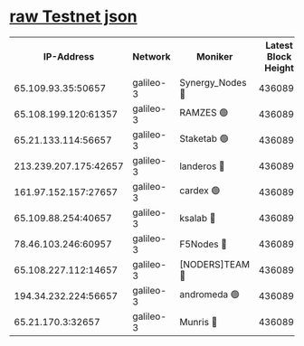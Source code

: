 [raw Testnet json](https://rpc-check.androt.stavr.tech/androt/rpcandrot_result.json)
=

<table><tr><th>IP-Address</th><th>Network</th><th>Moniker</th><th>Latest Block Height</th><th>Earliest Block Height</th><th>Catching Up</th><th>Tx Index</th><th>Voting Power</th><th>Scan Time</th></tr><tr><td>65.109.93.35:50657</td><td>galileo-3</td><td>Synergy_Nodes 🔴</td><td>4360897</td><td>0</td><td>False</td><td>on</td><td>960604</td><td>2023-12-24T13:31:36.239302037UTC</td></tr><tr><td>65.108.199.120:61357</td><td>galileo-3</td><td>RAMZES 🟢</td><td>4360895</td><td>1</td><td>False</td><td>on</td><td>0</td><td>2023-12-24T13:31:22.926475080UTC</td></tr><tr><td>65.21.133.114:56657</td><td>galileo-3</td><td>Staketab 🟢</td><td>4360897</td><td>90001</td><td>False</td><td>on</td><td>0</td><td>2023-12-24T13:31:37.182278232UTC</td></tr><tr><td>213.239.207.175:42657</td><td>galileo-3</td><td>landeros 🔴</td><td>4360894</td><td>2642001</td><td>False</td><td>on</td><td>73</td><td>2023-12-24T13:31:08.681190905UTC</td></tr><tr><td>161.97.152.157:27657</td><td>galileo-3</td><td>cardex 🟢</td><td>4360897</td><td>2945323</td><td>False</td><td>on</td><td>0</td><td>2023-12-24T13:31:36.568758185UTC</td></tr><tr><td>65.109.88.254:40657</td><td>galileo-3</td><td>ksalab 🔴</td><td>4360895</td><td>3000356</td><td>False</td><td>on</td><td>31614</td><td>2023-12-24T13:31:18.440441403UTC</td></tr><tr><td>78.46.103.246:60957</td><td>galileo-3</td><td>F5Nodes 🔴</td><td>4360897</td><td>3057001</td><td>False</td><td>off</td><td>24</td><td>2023-12-24T13:31:36.811971632UTC</td></tr><tr><td>65.108.227.112:14657</td><td>galileo-3</td><td>[NODERS]TEAM 🔴</td><td>4360894</td><td>3176323</td><td>False</td><td>on</td><td>959621</td><td>2023-12-24T13:31:09.100954193UTC</td></tr><tr><td>194.34.232.224:56657</td><td>galileo-3</td><td>andromeda 🟢</td><td>4360894</td><td>4260894</td><td>False</td><td>off</td><td>0</td><td>2023-12-24T13:31:15.714885546UTC</td></tr><tr><td>65.21.170.3:32657</td><td>galileo-3</td><td>Munris 🔴</td><td>4360896</td><td>4260896</td><td>False</td><td>off</td><td>416</td><td>2023-12-24T13:31:27.757356166UTC</td></tr></table>
